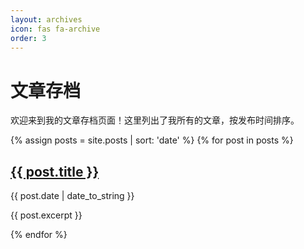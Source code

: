 ```yaml
---
layout: archives
icon: fas fa-archive
order: 3
---
```


# 文章存档

欢迎来到我的文章存档页面！这里列出了我所有的文章，按发布时间排序。

{% assign posts = site.posts | sort: 'date' %}
{% for post in posts %}
  <h2>
    <a href="{{ post.url }}">{{ post.title }}</a>
  </h2>
  <p>{{ post.date | date_to_string }}</p>
  <p>{{ post.excerpt }}</p>
{% endfor %}
